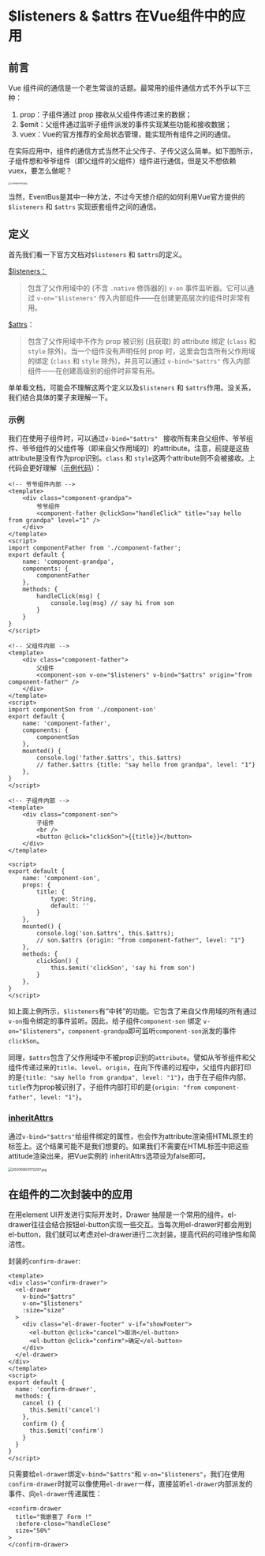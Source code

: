 # $listeners & $attrs 在Vue组件中的应用

## 前言

Vue 组件间的通信是一个老生常谈的话题。最常用的组件通信方式不外乎以下三种：

1. prop：子组件通过 prop 接收从父组件传递过来的数据；
2. $emit：父组件通过监听子组件派发的事件实现某些功能和接收数据；
3. vuex：Vue的官方推荐的全局状态管理，能实现所有组件之间的通信。

在实际应用中，组件的通信方式当然不止父传子、子传父这么简单。如下图所示，子组件想和爷爷组件（即父组件的父组件）组件进行通信，但是又不想依赖vuex，要怎么做呢？

<img src="https://i.loli.net/2020/08/02/hqIBlVQUjknYxc9.jpg" alt="component.jpg" style="zoom: 33%;" />

当然，EventBus是其中一种方法，不过今天想介绍的如何利用Vue官方提供的`$listeners` 和 `$attrs` 实现嵌套组件之间的通信。

## 定义

首先我们看一下官方文档对`$listeners` 和 `$attrs`的定义。

[$listeners：](https://cn.vuejs.org/v2/api/#vm-listeners)

> 包含了父作用域中的 (不含 `.native` 修饰器的) `v-on` 事件监听器。它可以通过 `v-on="$listeners"` 传入内部组件——在创建更高层次的组件时非常有用。

[$attrs](https://cn.vuejs.org/v2/api/#vm-attrs)：

> 包含了父作用域中不作为 prop 被识别 (且获取) 的 attribute 绑定 (`class` 和 `style` 除外)。当一个组件没有声明任何 prop 时，这里会包含所有父作用域的绑定 (`class` 和 `style` 除外)，并且可以通过 `v-bind="$attrs"` 传入内部组件——在创建高级别的组件时非常有用。

单单看文档，可能会不理解这两个定义以及`$listeners` 和 `$attrs`作用。没关系，我们结合具体的栗子来理解一下。

### 示例

我们在使用子组件时，可以通过`v-bind="$attrs" ` 接收所有来自父组件、爷爷组件、爷爷组件的父组件等（即来自父作用域的）的attribute。注意，前提是这些attribute是没有作为prop识别。`class` 和 `style`这两个attribute则不会被接收。上代码会更好理解（[示例代码](https://codesandbox.io/s/jovial-edison-3hxjz?fontsize=14&hidenavigation=1&theme=dark&file=/src/main.js)）：

```vue
<!-- 爷爷组件内部 -->
<template>
    <div class="component-grandpa">
        爷爷组件
        <component-father @clickSon="handleClick" title="say hello from grandpa" level="1" />
    </div>
</template>
<script> 
import componentFather from './component-father';
export default {
    name: 'component-grandpa',
    components: {
        componentFather
    },
    methods: {
        handleClick(msg) {
            console.log(msg) // say hi from son
        }
    }
}
</script>
```

```vue
<!-- 父组件内部 -->
<template>
    <div class="component-father">
        父组件
        <component-son v-on="$listeners" v-bind="$attrs" origin="from component-father" />
    </div>
</template>
<script>
import componentSon from './component-son'
export default {
    name: 'component-father',
    components: {
        componentSon
    },
    mounted() {
        console.log('father.$attrs', this.$attrs)
      	// father.$attrs {title: "say hello from grandpa", level: "1"}
    },
}
</script>
```

```vue
<!-- 子组件内部 -->
<template>
    <div class="component-son">
        子组件
        <br />
        <button @click="clickSon">{{title}}</button>
    </div>
</template>

<script>
export default {
    name: 'component-son',
    props: {
        title: {
            type: String,
            default: ''
        }
    },
    mounted() {
        console.log('son.$attrs', this.$attrs);
        // son.$attrs {origin: "from component-father", level: "1"}
    },
    methods: {
        clickSon() {
            this.$emit('clickSon', 'say hi from son')
        }
    },
}
</script>
```

如上面上例所示，`$listeners`有“中转”的功能。它包含了来自父作用域的所有通过`v-on`指令绑定的事件监听。因此，给子组件`component-son` 绑定 `v-on="$listeners"`，`component-grandpa`即可监听`component-son`派发的事件`clickSon`。

同理，`$attrs`包含了父作用域中不被prop识别的`attribute`。譬如从爷爷组件和父组件传递过来的`title`、`level`、`origin`，在向下传递的过程中，父组件内部打印的是`{title: "say hello from grandpa", level: "1"}`，由于在子组件内部，`title`作为prop被识别了，子组件内部打印的是`{origin: "from component-father", level: "1"}`。

### [inheritAttrs](https://cn.vuejs.org/v2/api/#inheritAttrs)

通过`v-bind="$attrs"`给组件绑定的属性，也会作为attribute渲染搭HTML原生的标签上。这个结果可能不是我们想要的。如果我们不需要在HTML标签中把这些attitude渲染出来，把Vue实例的 inheritAttrs选项设为false即可。

<img src="https://i.loli.net/2020/08/03/YstKlE9If4eGc1d.jpg" alt="20200803172207.jpg" style="zoom:50%;" />

## 在组件的二次封装中的应用

在用element UI开发进行实际开发时，Drawer 抽屉是一个常用的组件。el-drawer往往会结合按钮el-button实现一些交互。当每次用el-drawer时都会用到el-button，我们就可以考虑对el-drawer进行二次封装，提高代码的可维护性和简洁性。

封装的`confirm-drawer`:

```vue
<template>
<div class="confirm-drawer">
  <el-drawer
    v-bind="$attrs"
    v-on="$listeners"
    :size="size"
  >
    <div class="el-drawer-footer" v-if="showFooter">
      <el-button @click="cancel">取消</el-button>
      <el-button @click="confirm">确定</el-button>
    </div>
  </el-drawer>
</div>
</template>
<script>
export default {
  name: 'confirm-drawer',
  methods: {
    cancel () {
      this.$emit('cancel')
    },
    confirm () {
      this.$emit('confirm')
    }    
  }
}
</script>
```

只需要给`el-drawer`绑定`v-bind="$attrs"`和 `v-on="$listeners"`，我们在使用`confirm-drawer`时就可以像使用`el-drawer`一样，直接监听`el-drawer`内部派发的事件、向`el-drawer`传递属性：

```vue
<confirm-drawer
  title="我嵌套了 Form !"
  :before-close="handleClose"
  size="50%"
>
</confirm-drawer>
```


